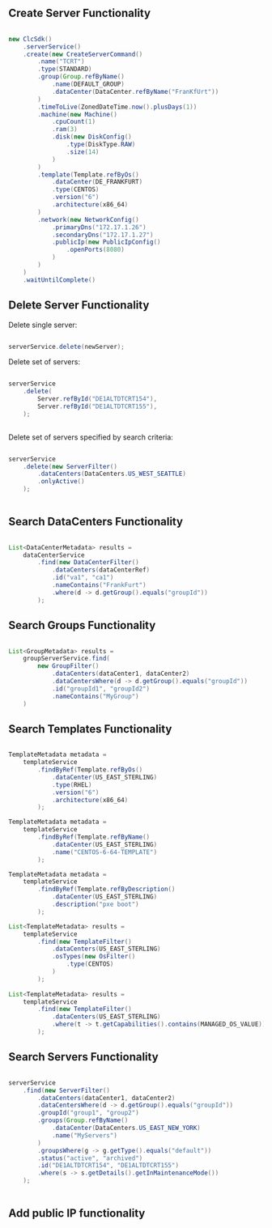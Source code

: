 
Create Server Functionality
---------------------------

``` java

new ClcSdk()
    .serverService()
    .create(new CreateServerCommand()
        .name("TCRT")
        .type(STANDARD)
        .group(Group.refByName()
            .name(DEFAULT_GROUP)
            .dataCenter(DataCenter.refByName("FranKfUrt"))
        )
        .timeToLive(ZonedDateTime.now().plusDays(1))
        .machine(new Machine()
            .cpuCount(1)
            .ram(3)
            .disk(new DiskConfig()
                .type(DiskType.RAW)
                .size(14)
            )
        )
        .template(Template.refByOs()
            .dataCenter(DE_FRANKFURT)
            .type(CENTOS)
            .version("6")
            .architecture(x86_64)
        )
        .network(new NetworkConfig()
            .primaryDns("172.17.1.26")
            .secondaryDns("172.17.1.27")
            .publicIp(new PublicIpConfig()
                .openPorts(8080)
            )
        )
    )
    .waitUntilComplete()

```


Delete Server Functionality
-----------------------

Delete single server:

``` java

serverService.delete(newServer);

```

Delete set of servers:

``` java

serverService
    .delete(
        Server.refById("DE1ALTDTCRT154"),
        Server.refById("DE1ALTDTCRT155"),
    );
    
```

Delete set of servers specified by search criteria:

``` java

serverService
    .delete(new ServerFilter()
        .dataCenters(DataCenters.US_WEST_SEATTLE)
        .onlyActive()
    );
    
```


Search DataCenters Functionality
----------------------------------

``` java

List<DataCenterMetadata> results = 
    dataCenterService
        .find(new DataCenterFilter()
            .dataCenters(dataCenterRef)
            .id("va1", "ca1")
            .nameContains("FrankFurt")
            .where(d -> d.getGroup().equals("groupId"))
        );

```


Search Groups Functionality
-----------------------------

``` java

List<GroupMetadata> results = 
    groupServerService.find(
        new GroupFilter()
            .dataCenters(dataCenter1, dataCenter2)
            .dataCentersWhere(d -> d.getGroup().equals("groupId"))
            .id("groupId1", "groupId2")
            .nameContains("MyGroup")
    )

```


Search Templates Functionality
-----------------------------

``` java

TemplateMetadata metadata = 
    templateService
        .findByRef(Template.refByOs()
            .dataCenter(US_EAST_STERLING)
            .type(RHEL)
            .version("6")
            .architecture(x86_64)
        );

TemplateMetadata metadata = 
    templateService
        .findByRef(Template.refByName()
            .dataCenter(US_EAST_STERLING)
            .name("CENTOS-6-64-TEMPLATE")
        );

TemplateMetadata metadata = 
    templateService
        .findByRef(Template.refByDescription()
            .dataCenter(US_EAST_STERLING)
            .description("pxe boot")
        );

List<TemplateMetadata> results = 
    templateService
        .find(new TemplateFilter()
            .dataCenters(US_EAST_STERLING)
            .osTypes(new OsFilter()
                .type(CENTOS)
            )
        );
        
List<TemplateMetadata> results = 
    templateService
        .find(new TemplateFilter()
            .dataCenters(US_EAST_STERLING)
            .where(t -> t.getCapabilities().contains(MANAGED_OS_VALUE))
        );

```


Search Servers Functionality
-----------------------------

``` java

serverService
    .find(new ServerFilter()
        .dataCenters(dataCenter1, dataCenter2)
        .dataCentersWhere(d -> d.getGroup().equals("groupId"))
        .groupId("group1", "group2")
        .groups(Group.refByName()
            .dataCenter(DataCenters.US_EAST_NEW_YORK)
            .name("MyServers")
        )
        .groupsWhere(g -> g.getType().equals("default"))
        .status("active", "archived")
        .id("DE1ALTDTCRT154", "DE1ALTDTCRT155")
        .where(s -> s.getDetails().getInMaintenanceMode())
    );
    
```


Add public IP functionality
---------------------------

